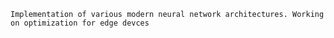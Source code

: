`Implementation of various modern neural network architectures. Working on optimization for edge devces`

